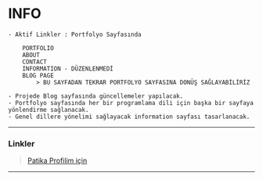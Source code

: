 # INFO

```
- Aktif Linkler : Portfolyo Sayfasında

    PORTFOLIO
    ABOUT
    CONTACT
    INFORMATION - DÜZENLENMEDİ
    BLOG PAGE
        > BU SAYFADAN TEKRAR PORTFOLYO SAYFASINA DONÜŞ SAĞLAYABİLİRİZ

- Projede Blog sayfasında güncellemeler yapılacak.
- Portfolyo sayfasında her bir programlama dili için başka bir sayfaya yönlendirme sağlanacak.
- Genel dillere yönelimi sağlayacak information sayfası tasarlanacak.
```

<hr>

### Linkler
> <a href="https://app.patika.dev/emrevaljean" target="_blank">Patika Profilim için</a>

<hr>
